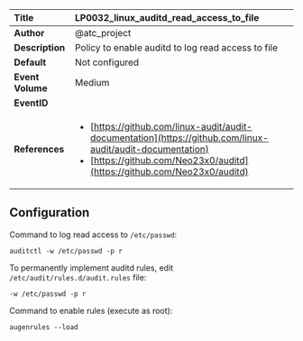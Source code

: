 | Title            | LP0032_linux_auditd_read_access_to_file                                                                     |
|:-----------------|:--------------------------------------------------------------------------------|
| **Author**       | @atc_project                                                                      |
| **Description**  | Policy to enable auditd to log read access to file                                                               |
| **Default**      | Not configured                                                                   |
| **Event Volume** | Medium                                                                    |
| **EventID**      | <ul></ul>         |
| **References**   | <ul><li>[https://github.com/linux-audit/audit-documentation](https://github.com/linux-audit/audit-documentation)</li><li>[https://github.com/Neo23x0/auditd](https://github.com/Neo23x0/auditd)</li></ul> |



## Configuration

Command to log read access to `/etc/passwd`:

```
auditctl -w /etc/passwd -p r
```

To permanently implement auditd rules, edit `/etc/audit/rules.d/audit.rules` file:

```
-w /etc/passwd -p r
```

Command to enable rules (execute as root):

```
augenrules --load
```


